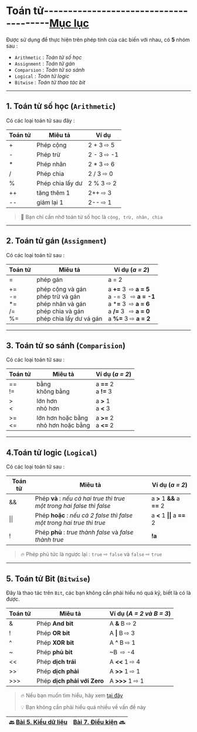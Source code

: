# Toán tử---------------------------------------[Mục lục](https://github.com/Zenfection/Java)

Được sử dụng để thực hiện trên phép tính của các biến với nhau, có **5** nhóm sau : 

- `Arithmetic` : *Toán tử số học*
- `Assignment` : *Toán tử gán*
- `Comparsion` : *Toán tử so sánh*
- `Logical` : *Toán tử logic*
- `Bitwise` : *Toán tử thao tác bit*

---

## 1. Toán tử số học (`Arithmetic`)

Có các loại toán tử sau đây :

| Toán tử | Miêu tả          | Ví dụ      |
| ------- | ---------------- | ---------- |
| +       | Phép cộng        | 2 + 3 ⇨ 5  |
| -       | Phép trừ         | 2 - 3 ⇨ -1 |
| *       | Phép nhân        | 2 * 3 ⇨ 6  |
| /       | Phép chia        | 2 / 3 ⇨ 0  |
| %       | Phép chia lấy dư | 2 % 3 ⇨ 2  |
| ++      | tăng thêm 1      | 2++ ⇨ 3    |
| --      | giảm lại 1       | 2-- ⇨ 1    |

>  🤔 Bạn chỉ cần nhớ toán tử số học là `cộng, trừ, nhân, chia`

---

## 2. Toán tử gán (`Assignment`)

Có các loại toán tử sau : 

| Toán tử                    | Miêu tả                                                                                                | Ví dụ (*a = 2*)                                                                                                                       |
| -------------------------- | ------------------------------------------------------------------------------------------------------ | ------------------------------------------------------------------------------------------------------------------------------------- |
| =                          | phép gán                                                                                               | a = 2                                                                                                                                 |
| +=<br>-=<br>*=<br>/=<br>%= | phép cộng và gán<br>phép trừ và gán<br>phép nhân và gán<br>phép chia và gán<br>phép chia lấy dư vá gán | a **+=** 3  ⇨ **a = 5**<br>a -= 3   ⇨ **a = -1**<br>a ***=** 3  ⇨ **a = 6**<br>a **/=** 3   ⇨ **a = 0**<br>a **%=** 3 ⇨ **a = 2**<br> |

---

## 3. Toán tử so sánh (`Comparision`)

Có các loại toán tử sau : 

| Toán tử  | Miêu tả                                | Ví dụ (*a = 2*)          |
| -------- | -------------------------------------- | ------------------------ |
| ==<br>!= | bằng<br>không bằng                     | a **==** 2<br>a **!=** 3 |
| ><br><   | lớn hơn<br>nhỏ hơn                     | a **>** 1<br>a **<** 3   |
| >=<br><= | lớn hơn hoặc bằng<br>nhỏ hơn hoặc bằng | a **>=** 2<br>a **<=** 2 |

---

## 4.Toán tử logic (`Logical`)

Có các loại toán tử sau : 

| Toán tử | Miêu tả                                                                      | Ví dụ (*a = 2*)               |
| ------- | ---------------------------------------------------------------------------- | ----------------------------- |
| &&      | Phép **và** : *nếu cả hai true thì true* <br>*một trong hai false thì false* | a **>** 1 **&&** a **==** 2   |
| \|\|    | Phép **hoặc** : *nếu cả 2 false thì false*<br>*một trong hai true thì true*  | a **<** 1 **\|\|** a **==** 2 |
| !       | Phép **phủ** : *true thành false* và *false thành true*                      | **!a**                        |

> 🔥 Phép phủ tức là ngược lại : `true` ⇨ `false` và `false` ⇨ `true`

---

## 5. Toán tử Bit (`Bitwise`)

Đây là thao tác trên `Bit`, các bạn không cần phải hiểu nó quá kỹ, biết là có là được.

| Toán tử | Miêu tả                     | Ví dụ (*A = 2 và B = 3*) |
| ------- | --------------------------- | ------------------------ |
| &       | Phép **And bit**            | A **&** B ⇨ 2            |
| !       | Phép **OR bit**             | A **\|** B ⇨ 3           |
| ^       | Phép **XOR bit**            | A **^** B ⇨ 1            |
| ~       | Phép **phủ bit**            | ~B  ⇨ -4                 |
| <<      | Phép **dịch trái**          | A **<<** 1 ⇨ 4           |
| >>      | Phép **dịch phải**          | A **>>** 1 ⇨ 1           |
| >>>     | Phép **dịch phải với Zero** | A **>>>** 1 ⇨ 1          |

> 🔥 Nếu bạn muốn tìm hiểu, hãy xem [tại đây](https://openplanning.net/12281/cac-toan-tu-bitwise)
> 
> 💡 Bạn không cần phải hiểu quá nhiều về vấn đề này

| 🔙  [Bài 5. Kiểu dữ liệu](https://github.com/Zenfection/Java/blob/master/Java%20Basic/5.Kieudulieu.md) | [Bài 7. Điều kiện](https://github.com/Zenfection/Java/blob/master/Java%20Basic/7.Dieukien.md) 🔜 |
| ------------------------------------------------------------------------------------------------------ | ------------------------------------------------------------------------------------------------ |